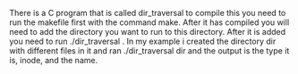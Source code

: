 There is a C program that is called dir_traversal to compile this you need 
to run the makefile first with the command make. After it has compiled you will 
need to add the directory you want to run to this directory. After it is added you 
need to run ./dir_traversal <dirctoryName>. In my example i created the directory dir with 
different files in it and ran ./dir_traversal dir and the output is the type it is, inode, and the name.